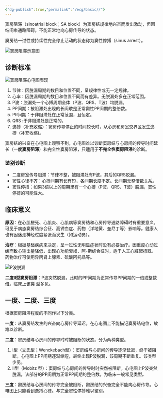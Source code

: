 ```yaml
---
{"dg-publish":true,"permalink":"/ecg/basic//"}
---
```



窦房阻滞（sinoatrial block；SA block）为窦房结规律地兴奋而发出激动，但因结间束通路障碍，不能正常地向心房传导的状态。

窦房结一过性或持续性完全停止活动的状态称为窦性停搏（sinus arrest）。

![窦房阻滞示意图](https://file.tsu.tw/d/file/20161209/08e31ee4da12d390c2dbc1771c893625.jpg)

## 诊断标准

![窦房阻滞心电图表现](https://file.tsu.tw/d/file/20161209/17473b19891fdaadd5e3987dfb7c19b3.jpg)

1.  节律：因脱漏周期的数目和位置不同，呈规律性或无一定规律。
2.  心率：因脱漏周期的数目和位置不同而有差异。无脱漏处多在正常范围。
3.  P波：脱漏处一个心搏周期全体（P波、QRS、T波）均脱漏。
4.  PP间期：被阻滞处出现的长间歇是正常窦性PP间期的整倍数。
5.  PR间期：于非阻滞处在正常范围，且恒定。
6.  QRS :于非阻滞处是正常的。
7.  逸搏（补充收缩）：窦房传导停止的时间较长时，从心房和房室交界区发生逸搏（补充收缩)。

窦房结的兴奋在心电图上观察不到，心电图难以诊断窦房结与心房间的传导时间延长（**一度窦房阻滞**）和完全性窦房阻滞，只适用于**不完全性窦房阻滞**的诊断。

### 鉴别诊断

-   二度房室传导阻滞：节律不整，被阻滞处有P波，其后的QRS脱漏。
-   窦性心律不齐：心搏间期有长有短，各间期长度不定。长间期无整倍数关系。
-   窦性停搏：如果3倍以上的周期里有一个心搏（P波、QRS、T波）脱漏，窦性停搏的可能性大。

## 临床意义

**原因**：在心肌梗死、心肌炎、心肌病等窦房结和心房传导通路障碍时有重要意义。可见于病态窦房结综合征、高钾血症、药物（洋地黄、奎尼丁等）影响等。健康人也有因迷走神经过度紧张而发生（如运动员）。

**治疗**：根据基础疾病来决定，呈一过性无明显症状时没有必要治疗。因重度心动过缓而致心输出量降低，出现心功能衰竭、阿-斯综合征时，适于人工心脏起搏器。药物治疗可使用异丙肾上腺素、硫酸阿托品等。

![P波脱漏](https://file.tsu.tw/d/file/20161209/e818e3115e0fbfc8868a40debe1703c4.jpg)

**二度Ⅱ型窦房阻滞**：P波突然脱漏，此时的PP间期为正常传导PP间期的一倍或整数倍。临床上该类 型多见。

## 一度、二度、三度

根据窦房阻滞程度的不同作以下分类。

**一度**：从窦房结发生的兴奋向心房传导延迟。在心电图上不能描记窦房结电位，故难以诊断。

**二度**：窦房结与心房间的传导时时被阻断的状态。分为两种类型。

1.  Ⅰ型（文氏型；Wenckebach型）：窦房结与心房间的传导逐渐延迟，终于被阻断。心电图上PP间期逐渐缩短，最终出现P波脱漏，该周期不断重复。该类型少见。
2.  Ⅱ型（Mobitz 型）：窦房结与心房间的传导时时突然被阻断。心电图上P波突然脱漏，该部分的PP间期为正常PP间期的整倍数。为临床一般常见类型。

**三度**：窦房结与心房间的传导完全被阻断，窦房结的兴奋完全不能向心房传导。心电图上只能看到逸搏心律。与完全窦性停搏难以鉴别。